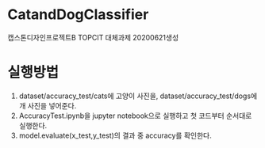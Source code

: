 # CatandDogClassifier
캡스톤디자인프로젝트B TOPCIT 대체과제
20200621생성

# 실행방법
1. dataset/accuracy_test/cats에 고양이 사진을, dataset/accuracy_test/dogs에 개 사진을 넣어준다.
2. AccuracyTest.ipynb을 jupyter notebook으로 실행하고 첫 코드부터 순서대로 실행한다.
3. model.evaluate(x_test,y_test)의 결과 중 accuracy를 확인한다.

